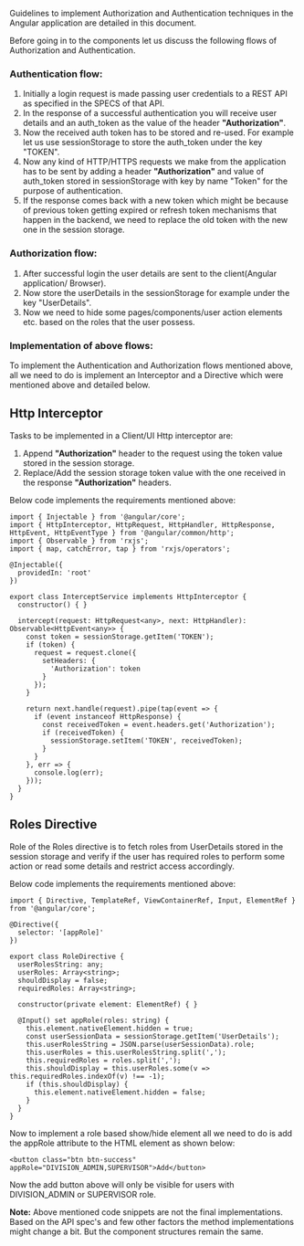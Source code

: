 Guidelines to implement Authorization and Authentication techniques in the Angular application are detailed in this document.

Before going in to the components let us discuss the following flows of Authorization and Authentication.

### Authentication flow:
1. Initially a login request is made passing user credentials to a REST API as specified in the SPECS of that API.
2. In the response of a successful authentication you will receive user details and an auth_token as the value of the header **"Authorization"**.
3. Now the received auth token has to be stored and re-used. For example let us use sessionStorage to store the auth_token under the key "TOKEN".
4. Now any kind of HTTP/HTTPS requests we make from the application has to be sent by adding a header **"Authorization"** and value of auth_token stored in sessionStorage with key by name "Token" for the purpose of authentication.
5. If the response comes back with a new token which might be because of previous token getting expired or refresh token mechanisms that happen in the backend, we need to replace the old token with the new one in the session storage.

### Authorization flow:
1. After successful login the user details are sent to the client(Angular application/ Browser).
2. Now store the userDetails in the sessionStorage for example under the key "UserDetails".
3. Now we need to hide some pages/components/user action elements etc. based on the roles that the user possess.

### Implementation of above flows:
To implement the Authentication and Authorization flows mentioned above, all we need to do is implement an Interceptor and a Directive which were mentioned above and detailed below.

## Http Interceptor

Tasks to be implemented in a Client/UI Http interceptor are:

1. Append **"Authorization"** header to the request using the token value stored in the session storage.
2. Replace/Add the session storage token value with the one received in the response **"Authorization"** headers.

Below code implements the requirements mentioned above:

```
import { Injectable } from '@angular/core';
import { HttpInterceptor, HttpRequest, HttpHandler, HttpResponse, HttpEvent, HttpEventType } from '@angular/common/http';
import { Observable } from 'rxjs';
import { map, catchError, tap } from 'rxjs/operators';

@Injectable({
  providedIn: 'root'
})

export class InterceptService implements HttpInterceptor {
  constructor() { }

  intercept(request: HttpRequest<any>, next: HttpHandler): Observable<HttpEvent<any>> {
    const token = sessionStorage.getItem('TOKEN');
    if (token) {
      request = request.clone({
        setHeaders: {
          'Authorization': token
        }
      });
    }

    return next.handle(request).pipe(tap(event => {
      if (event instanceof HttpResponse) {
        const receivedToken = event.headers.get('Authorization');
        if (receivedToken) {
          sessionStorage.setItem('TOKEN', receivedToken);
        }
      }
    }, err => {
      console.log(err);
    }));
  }
}
```

## Roles Directive
Role of the Roles directive is to fetch roles from UserDetails stored in the session storage and verify if the user has required roles to perform some action or read some details and restrict access accordingly.

Below code implements the requirements mentioned above:
```
import { Directive, TemplateRef, ViewContainerRef, Input, ElementRef } from '@angular/core';

@Directive({
  selector: '[appRole]'
})

export class RoleDirective {
  userRolesString: any;
  userRoles: Array<string>;
  shouldDisplay = false;
  requiredRoles: Array<string>;

  constructor(private element: ElementRef) { }

  @Input() set appRole(roles: string) {
    this.element.nativeElement.hidden = true;
    const userSessionData = sessionStorage.getItem('UserDetails');
    this.userRolesString = JSON.parse(userSessionData).role;
    this.userRoles = this.userRolesString.split(',');
    this.requiredRoles = roles.split(',');
    this.shouldDisplay = this.userRoles.some(v => this.requiredRoles.indexOf(v) !== -1);
    if (this.shouldDisplay) {
      this.element.nativeElement.hidden = false;
    }
  }
}

```

Now to implement a role based show/hide element all we need to do is add the appRole attribute to the HTML element as shown below:
```
<button class="btn btn-success" appRole="DIVISION_ADMIN,SUPERVISOR">Add</button>
```
Now the add button above will only be visible for users with DIVISION_ADMIN or SUPERVISOR role.

**Note:** Above mentioned code snippets are not the final implementations. Based on the API spec's and few other factors the method implementations might change a bit. But the component structures remain the same.